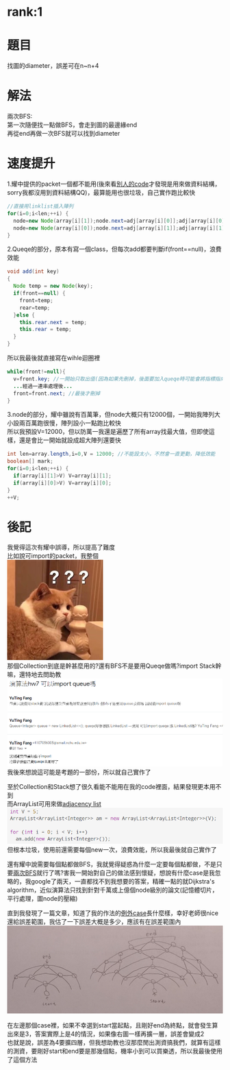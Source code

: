 # rank:1
# 題目
找圖的diameter，誤差可在n~n+4
# 解法
兩次BFS:  
第一次隨便找一點做BFS，會走到圖的最邊緣end  
再從end再做一次BFS就可以找到diameter    

# 速度提升
1.耀中提供的packet一個都不能用(後來看[別人的code](https://github.com/tomy0000000/NCHU-Algorithms/blob/master/Homework%207/LSPath4107056042.java)才發現是用來做資料結構，sorry我都沒用到資料結構QQ)，最算能用也很垃圾，自己實作跑比較快  
```java
//直接用linklist插入陣列
for(i=0;i<len;++i) {
  node=new Node(array[i][1]);node.next=adj[array[i][0]];adj[array[i][0]]=node;
  node=new Node(array[i][0]);node.next=adj[array[i][1]];adj[array[i][1]]=node;
}
```
2.Queqe的部分，原本有寫一個class，但每次add都要判斷if(front==null)，浪費效能    
```java
void add(int key) 
{ 
  Node temp = new Node(key); 
  if(front==null) {
    front=temp;
    rear=temp;
  }else {
    this.rear.next = temp; 
    this.rear = temp; 
  }
} 
```
所以我最後就直接寫在wihle迴圈裡
```java
while(front!=null){
  v=front.key; //一開始只取出值(因為如果先刪掉，後面要加入queqe時可能會將指標指向null，導致出錯)
  ...經過一連串處理後...
  front=front.next; //最後才刪掉
}
```
3.node的部分，耀中雖說有百萬筆，但node大概只有12000個，一開始我陣列大小設兩百萬跑很慢，陣列設小一點跑比較快  
所以我預設V=12000，但以防萬一我還是遍歷了所有array找最大值，但即使這樣，還是會比一開始就設成超大陣列還要快
```java
int len=array.length,i=0,V = 12000; //不能設太小，不然會一直更動，降低效能
boolean[] mark;
for(i=0;i<len;++i) {
  if(array[i][1]>V) V=array[i][1];
  if(array[i][0]>V) V=array[i][0];
}
++V;
```
# 後記 

我覺得這次有耀中誤導，所以提高了難度  
比如說可import的packet，我整個  
![cat](cat.jpeg)   
那個Collection到底是幹甚麼用的?還有BFS不是要用Queqe做嗎?import Stack幹嘛，還特地去問助教  
![email](email.PNG)   
我後來想說這可能是考題的一部份，所以就自己實作了  

至於Collection和Stack想了很久看能不能用在我的code裡面，結果發現更本用不到  
而ArrayList可用來做[adjacency list](https://www.programiz.com/dsa/graph-adjacency-list)  
![adjacency_list](adjacency_list.png)  
但根本垃圾，使用前還需要每個new一次，浪費效能，所以我最後就自己實作了

還有耀中說需要每個點都做BFS，我就覺得疑惑為什麼一定要每個點都做，不是只要[兩次BFS](https://stackoverflow.com/questions/21431379/approximation-algorithem-for-finding-diameter-of-a-graph)就行了嗎?害我一開始對自己的做法感到懷疑，想說有什麼case是我忽略的，我google了兩天，一直都找不到我想要的答案，精確一點的就Dijkstra's algorithm，近似演算法只找到針對千萬或上億個node級別的論文(記憶體切片，平行處理，圖node的壓縮)  

直到我發現了一篇文章，知道了我的作法的[例外case](https://cs.stackexchange.com/questions/194/the-time-complexity-of-finding-the-diameter-of-a-graph)長什麼樣，幸好老師很nice還給誤差範圍，我估了一下誤差大概是多少，應該有在誤差範圍內   
![graph](graph.jpg)   

在左邊那個case裡，如果不幸選到start當起點，且剛好end為終點，就會發生算出來是3，答案實際上是4的情況，如果像右圖一樣再擴一層，誤差會變成2  
也就是說，誤差為4要擴四層，但我想助教也沒那麼閒出測資搞我們，就算有這樣的測資，要剛好start和end要是那幾個點，機率小到可以買樂透，所以我最後使用了這個方法



